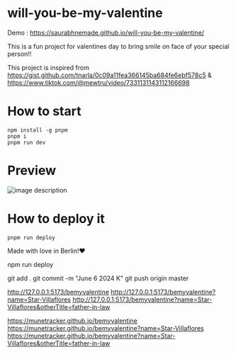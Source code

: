 # will-you-be-my-valentine

Demo : https://saurabhnemade.github.io/will-you-be-my-valentine/

This is a fun project for valentines day to bring smile on face of your special person!!

This project is inspired from
https://gist.github.com/tnarla/0c09a11fea366145ba684fe6ebf578c5 & https://www.tiktok.com/@mewtru/video/7331131143112166698

# How to start
```
npm install -g pnpm
pnpm i
pnpm run dev
```

# Preview

![image description](demo.gif)


# How to deploy it
```
pnpm run deploy
```

Made with love in Berlin!❤️

npm run deploy

git add .
git commit -m "June 6 2024 K"
git push origin master


http://127.0.0.1:5173/bemyvalentine
http://127.0.0.1:5173/bemyvalentine?name=Star-Villaflores
http://127.0.0.1:5173/bemyvalentine?name=Star-Villaflores&otherTitle=father-in-law


https://munetracker.github.io/bemyvalentine
https://munetracker.github.io/bemyvalentine?name=Star-Villaflores
https://munetracker.github.io/bemyvalentine?name=Star-Villaflores&otherTitle=father-in-law



